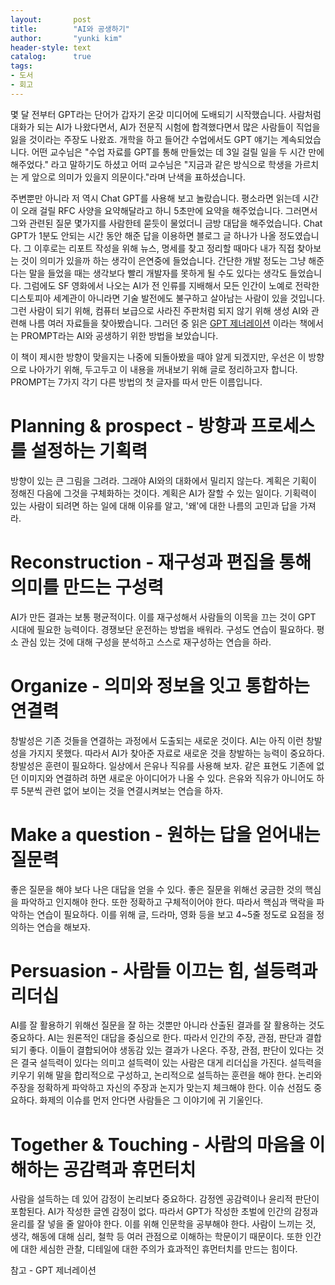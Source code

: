 ```yaml
---
layout:       post
title:        "AI와 공생하기"
author:       "yunki kim"
header-style: text
catalog:      true
tags:
- 도서
- 회고
---
```


몇 달 전부터 GPT라는 단어가 갑자기 온갖 미디어에 도배되기 시작했습니다. 사람처럼 대화가 되는 AI가 나왔다면서, AI가 전문직 시험에 합격했다면서 많은 사람들이 직업을 잃을 것이라는 주장도 나왔죠. 개학을 하고 들어간 수업에서도 GPT 얘기는 계속되었습니다. 어떤 교수님은 "수업 자료를 GPT를 통해 만들었는 데 3일 걸릴 일을 두 시간 만에 해주었다." 라고 말하기도 하셨고 어떠 교수님은 "지금과 같은 방식으로 학생을 가르치는 게 앞으로 의미가 있을지 의문이다."라며 난색을 표하셨습니다.

주변뿐만 아니라 저 역시 Chat GPT를 사용해 보고 놀랐습니다. 평소라면 읽는데 시간이 오래 걸릴 RFC 사양을 요약해달라고 하니 5초만에 요약을 해주었습니다. 그러면서 그와 관련된 질문 몇가지를 사람한테 묻듯이 물었더니 금방 대답을 해주었습니다. Chat GPT가 1분도 안되는 시간 동안 해준 답을 이용하면 블로그 글 하나가 나올 정도였습니다. 그 이후로는 리포트 작성을 위해 뉴스, 명세를 찾고 정리할 때마다 내가 직접 찾아보는 것이 의미가 있을까 하는 생각이 은연중에 들었습니다. 간단한 개발 정도는 그냥 해준다는 말을 들었을 때는 생각보다 빨리 개발자를 못하게 될 수도 있다는 생각도 들었습니다. 그럼에도 SF 영화에서 나오는 AI가 전 인류를 지배해서 모든 인간이 노예로 전락한 디스토피아 세계관이 아니라면 기술 발전에도 불구하고 살아남는 사람이 있을 것입니다. 그런 사람이 되기 위해, 컴퓨터 보급으로 사라진 주판처럼 되지 않기 위해 생성 AI와 관련해 나름 여러 자료들을 찾아봤습니다. 그러던 중 읽은 [GPT 제너레이션](http://www.yes24.com/Product/Goods/117444673?pid=123487&cosemkid=go16766145358549637&gclid=CjwKCAjw6vyiBhB_EiwAQJRopnAKIU_ewHN78z1FhSv3RzxVuZf8MSCdFYDQsZuY9Agb5v-bL-3TyxoCwrsQAvD_BwE) 이라는 책에서는 PROMPT라는 AI와 공생하기 위한 방법을 보았습니다.

이 책이 제시한 방향이 맞을지는 나중에 되돌아봤을 때야 알게 되겠지만, 우선은 이 방향으로 나아가기 위해, 두고두고 이 내용을 꺼내보기 위해 글로 정리하고자 합니다. PROMPT는 7가지 각기 다른 방법의 첫 글자를 따서 만든 이름입니다.
# Planning & prospect - 방향과 프로세스를 설정하는 기획력
방향이 있는 큰 그림을 그려라. 그래야 AI와의 대화에서 밀리지 않는다. 계획은 기획이 정해진 다음에 그것을 구체화하는 것이다. 계획은 AI가 잘할 수 있는 일이다. 기획력이 있는 사람이 되려면 하는 일에 대해 이유를 알고, '왜'에 대한 나름의 고민과 답을 가져라.
# Reconstruction - 재구성과 편집을 통해 의미를 만드는 구성력
AI가 만든 결과는 보통 평균적이다. 이를 재구성해서 사람들의 이목을 끄는 것이 GPT 시대에 필요한 능력이다. 경쟁보단 운전하는 방법을 배워라. 구성도 연습이 필요하다. 평소 관심 있는 것에 대해 구성을 분석하고 스스로 재구성하는 연습을 하라.
# Organize - 의미와 정보을 잇고 통합하는 연결력
창발성은 기존 것들을 연결하는 과정에서 도출되는 새로운 것이다. AI는 아직 이런 창발성을 가지지 못했다. 따라서 AI가 찾아준 자료로 새로운 것을 창발하는 능력이 중요하다. 창발성은 훈련이 필요하다. 일상에서 은유나 직유를 사용해 보자. 같은 표현도 기존에 없던 이미지와 연결하려 하면 새로운 아이디어가 나올 수 있다. 은유와 직유가 아니어도 하루 5분씩 관련 없어 보이는 것을 연결시켜보는 연습을 하자.
# Make a question - 원하는 답을 얻어내는 질문력
좋은 질문을 해야 보다 나은 대답을 얻을 수 있다. 좋은 질문을 위해선 궁금한 것의 핵심을 파악하고 인지해야 한다. 또한 정확하고 구체적이어야 한다. 따라서 핵심과 맥락을 파악하는 연습이 필요하다. 이를 위해 글, 드라마, 영화 등을 보고 4~5줄 정도로 요점을 정의하는 연습을 해보자.
# Persuasion - 사람들 이끄는 힘, 설등력과 리더십
AI를 잘 활용하기 위해선 질문을 잘 하는 것뿐만 아니라 산출된 결과를 잘 활용하는 것도 중요하다. AI는 원론적인 대답을 중심으로 한다. 따라서 인간의 주장, 관점, 판단과 결합되기 좋다. 이들이 결합되어야 생동감 있는 결과가 나온다. 주장, 관점, 판단이 있다는 것은 결국 설득력이 있다는 의미고 설득력이 있는 사람은 대게 리더십을 가진다. 설득력을 키우기 위해 말을 합리적으로 구성하고, 논리적으로 설득하는 훈련을 해야 한다. 논리와 주장을 정확하게 파악하고 자신의 주장과 논지가 맞는지 체크해야 한다. 이슈 선점도 중요하다. 화제의 이슈를 먼저 안다면 사람들은 그 이야기에 귀 기울인다.
# Together & Touching - 사람의 마음을 이해하는 공감력과 휴먼터치
사람을 설득하는 데 있어 감정이 논리보다 중요하다. 감정엔 공감력이나 윤리적 판단이 포함된다. AI가 작성한 글엔 감정이 없다. 따라서 GPT가 작성한 초벌에 인간의 감정과 윤리를 잘 넣을 줄 알아야 한다. 이를 위해 인문학을 공부해야 한다. 사람이 느끼는 것, 생각, 해동에 대해 심리, 철학 등 여러 관점으로 이해하는 학문이기 때문이다. 또한 인간에 대한 세심한 관찰, 디테일에 대한 주의가 효과적인 휴먼터치를 만드는 힘이다.

참고 - GPT 제너레이션